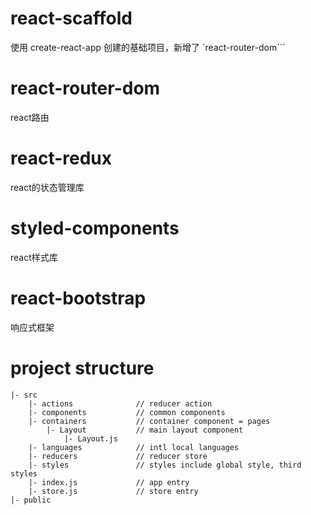 # react-scaffold

使用 create-react-app 创建的基础项目，新增了 `react-router-dom```

# react-router-dom

react路由

# react-redux

react的状态管理库

# styled-components

react样式库

# react-bootstrap

响应式框架

# project structure

```
|- src
    |- actions              // reducer action
    |- components           // common components
    |- containers           // container component = pages
        |- Layout           // main layout component
            |- Layout.js    
    |- languages            // intl local languages
    |- reducers             // reducer store
    |- styles               // styles include global style, third styles
    |- index.js             // app entry
    |- store.js             // store entry
|- public
```